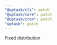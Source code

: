 ```yaml
---
"@uptask/cli": patch
"@uptask/core": patch
"@uptask/cron": patch
"uptask": patch
---
```


Fixed distribution
